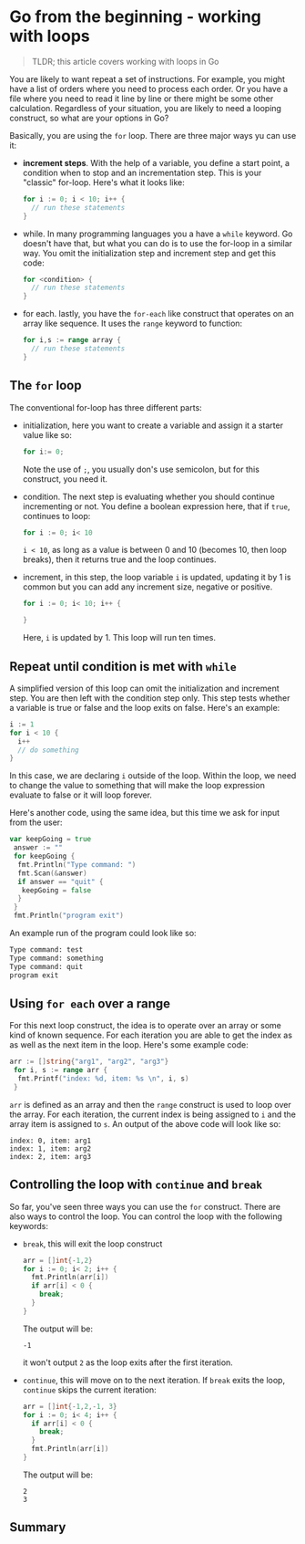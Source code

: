 # Go from the beginning - working with loops

> TLDR; this article covers working with loops in Go

You are likely to want repeat a set of instructions. For example, you might have a list of orders where you need to process each order. Or you have a file where you need to read it line by line or there might be some other calculation. Regardless of your situation, you are likely to need a looping construct, so what are your options in Go?

Basically, you are using the `for` loop. There are three major ways yu can use it:

- **increment steps**. With the help of a variable, you define a start point, a condition when to stop and an incrementation step. This is your "classic" for-loop. Here's what it looks like:

   ```go
   for i := 0; i < 10; i++ {
     // run these statements
   } 
   ```

- while. In many programming languages you a have a `while` keyword. Go doesn't have that, but what you can do is to use the for-loop in a similar way. You omit the initialization step and increment step and get this code:

  ```go
  for <condition> {
    // run these statements
  }
  ```

- for each. lastly, you have the `for-each` like construct that operates on an array like sequence. It uses the `range` keyword to function:

   ```go
   for i,s := range array {
     // run these statements
   }
   ```

## The `for` loop

The conventional for-loop has three different parts:

- initialization, here you want to create a variable and assign it a starter value like so:

   ```go
   for i:= 0;
   ```

   Note the use of `;`, you usually don's use semicolon, but for this construct, you need it.

- condition. The next step is evaluating whether you should continue incrementing or not. You define a boolean expression here, that if `true`, continues to loop:

   ```go
   for i := 0; i< 10     
   ```

   `i < 10`, as long as a value is between 0 and 10 (becomes 10, then loop breaks), then it returns true and the loop continues.

- increment, in this step, the loop variable `i` is updated, updating it by 1 is common but you can add any increment size, negative or positive.

   ```go
   for i := 0; i< 10; i++ {

   }
   ``` 

   Here, `i` is updated by 1. This loop will run ten times.

## Repeat until condition is met with `while`

A simplified version of this loop can omit the initialization and increment step. You are then left with the condition step only. This step tests whether a variable is true or false and the loop exits on false. Here's an example:

```go
i := 1
for i < 10 {
  i++
  // do something
}
```

In this case, we are declaring `i` outside of the loop. Within the loop, we need to change the value to something that will make the loop expression evaluate to false or it will loop forever.

Here's another code, using the same idea, but this time we ask for input from the user:

```go
var keepGoing = true
 answer := ""
 for keepGoing {
  fmt.Println("Type command: ")
  fmt.Scan(&answer)
  if answer == "quit" {
   keepGoing = false
  }
 }
 fmt.Println("program exit")
```

An example run of the program could look like so:

```bash
Type command: test
Type command: something
Type command: quit
program exit
```

## Using `for each` over a range

For this next loop construct, the idea is to operate over an array or some kind of known sequence. For each iteration you are able to get the index as as well as the next item in the loop. Here's some example code:

```go
arr := []string{"arg1", "arg2", "arg3"}
 for i, s := range arr {
  fmt.Printf("index: %d, item: %s \n", i, s)
 }
```

`arr` is defined as an array and then the `range` construct is used to loop over the array. For each iteration, the current index is being assigned to `i` and the array item is assigned to `s`. An output of the above code will look like so:

```output
index: 0, item: arg1
index: 1, item: arg2
index: 2, item: arg3
```

## Controlling the loop with `continue` and `break`

So far, you've seen three ways you can use the `for` construct. There are also ways to control the loop. You can control the loop with the following keywords:

- `break`, this will exit the loop construct

   ```go
   arr = []int{-1,2}
   for i := 0; i< 2; i++ {
     fmt.Println(arr[i])
     if arr[i] < 0 {
       break;
     }
   }     
   ```

   The output will be:

   ```output
   -1
   ```

   it won't output `2` as the loop exits after the first iteration.

- `continue`, this will move on to the next iteration. If `break` exits the loop, `continue` skips the current iteration:

   ```go
   arr = []int{-1,2,-1, 3}
   for i := 0; i< 4; i++ {
     if arr[i] < 0 {
       break;
     }
     fmt.Println(arr[i])
   } 
   ```

   The output will be:

   ```output
   2
   3
   ```

## Summary